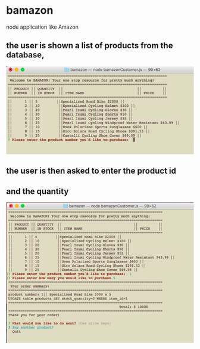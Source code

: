 # bamazon
node application like Amazon

## the user is shown a list of products from the database,
![first screen](/screen1.png)

## the user is then asked to enter the product id
## and the quantity

![screen 2](screen2.png)
